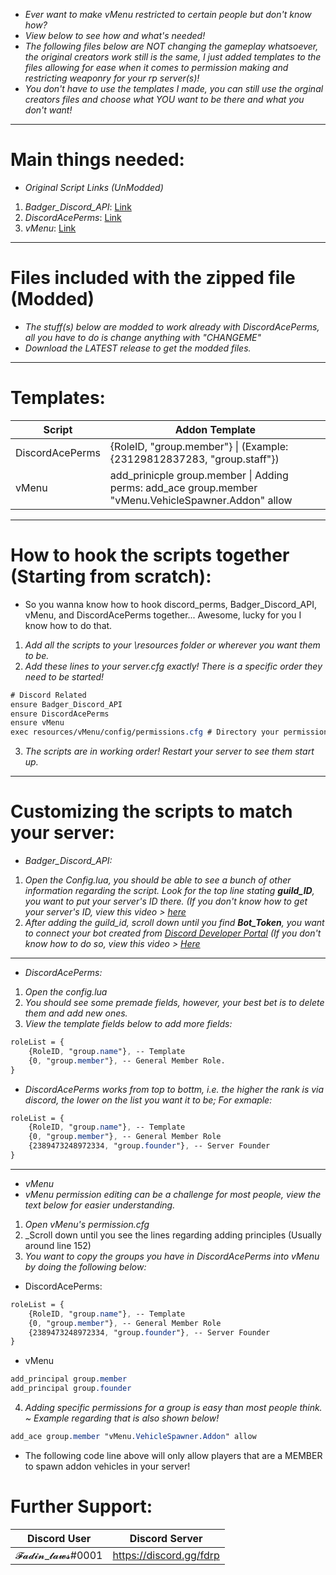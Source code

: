 * _Ever want to make vMenu restricted to certain people but don't know how?_
* _View below to see how and what's needed!_
* _The following files below are NOT changing the gameplay whatsoever, the original creators work still is the same, I just added templates to the files allowing for ease when it comes to permission making and restricting weaponry for your rp server(s)!_
* _You don't have to use the templates I made, you can still use the orginal creators files and choose what YOU want to be there and what you don't want!_

* ***

# Main things needed:
* _Original Script Links (UnModded)_
1. _Badger_Discord_API_: [Link](https://forum.cfx.re/t/release-badger-discord-api/1698464)
2. _DiscordAcePerms_: [Link](https://forum.cfx.re/t/discordaceperms-release/573044)
3. _vMenu_: [Link](https://forum.cfx.re/t/vmenu/88868)

* ***

# Files included with the zipped file (Modded)
* _The stuff(s) below are modded to work already with DiscordAcePerms, all you have to do is change anything with "CHANGEME"_
* _Download the LATEST release to get the modded files._

* ***

# Templates:
|    Script        |                          Addon Template                                    |
|------------------|----------------------------------------------------------------------------|
| DiscordAcePerms  | {RoleID, "group.member"} \| (Example: {23129812837283, "group.staff"}) |
| vMenu            | add_prinicple group.member \| Adding perms: add_ace group.member "vMenu.VehicleSpawner.Addon" allow|

* ***

# How to hook the scripts together (Starting from scratch):

* So you wanna know how to hook discord_perms, Badger_Discord_API, vMenu, and DiscordAcePerms together... Awesome, lucky for you I know how to do that.

1. _Add all the scripts to your \resources folder or wherever you want them to be._
2. _Add these lines to your server.cfg exactly! There is a specific order they need to be started!_
```css
# Discord Related
ensure Badger_Discord_API
ensure DiscordAcePerms
ensure vMenu
exec resources/vMenu/config/permissions.cfg # Directory your permissions.cfg for vMenu is located!
```
3. _The scripts are in working order! Restart your server to see them start up._

* ***

# Customizing the scripts to match your server:
* _Badger_Discord_API:_
1. _Open the Config.lua, you should be able to see a bunch of other information regarding the script. Look for the top line stating __guild_ID__, you want to put your server's ID there. (If you don't know how to get your server's ID, view this video > [here](https://www.youtube.com/watch?v=NLWtSHWKbAI&ab_channel=GaugingGadgets)_
2. _After adding the guild_id, scroll down until you find __Bot_Token__, you want to connect your bot created from [Discord Developer Portal](https://discord.com/developers/docs/intro) (If you don't know how to do so, view this video > [Here](Link)_

* ***

* _DiscordAcePerms:_
1. _Open the config.lua_
2. _You should see some premade fields, however, your best bet is to delete them and add new ones._
3. _View the template fields below to add more fields:_
```css
roleList = {
    {RoleID, "group.name"}, -- Template
    {0, "group.member"}, -- General Member Role.
}
```
* _DiscordAcePerms works from top to bottm, i.e. the higher the rank is via discord, the lower on the list you want it to be; For exmaple:_
```css
roleList = {
    {RoleID, "group.name"}, -- Template
    {0, "group.member"}, -- General Member Role
    {2389473248972334, "group.founder"}, -- Server Founder
}
```

* ***

* _vMenu_
* _vMenu permission editing can be a challenge for most people, view the text below for easier understanding._
1. _Open vMenu's permission.cfg_
2. _Scroll down until you see the lines regarding adding principles (Usually around line 152)
3. _You want to copy the groups you have in DiscordAcePerms into vMenu by doing the following below:_
* DiscordAcePerms:
```css
roleList = {
    {RoleID, "group.name"}, -- Template
    {0, "group.member"}, -- General Member Role
    {2389473248972334, "group.founder"}, -- Server Founder
}
```
* vMenu
```css
add_principal group.member
add_principal group.founder
```
4. _Adding specific permissions for a group is easy than most people think. ~ Example regarding that is also shown below!_
```css
add_ace group.member "vMenu.VehicleSpawner.Addon" allow
```
* The following code line above will only allow players that are a MEMBER to spawn addon vehicles in your server!

# Further Support:
|    Discord User    |    Discord Server       |
|--------------------|-------------------------|
| 𝓕𝓪𝓭𝓲𝓷_𝓵𝓪𝔀𝓼#0001  | https://discord.gg/fdrp |
